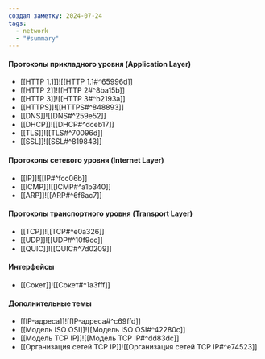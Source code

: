 ```yaml
---
создал заметку: 2024-07-24
tags:
  - network
  - "#summary"
---
```

#### Протоколы прикладного уровня (Application Layer)

- [[HTTP 1.1]]![[HTTP 1.1#^65996d]]
- [[HTTP 2]]![[HTTP 2#^8ba15b]]
- [[HTTP 3]]![[HTTP 3#^b2193a]]
- [[HTTPS]]![[HTTPS#^848893]]
- [[DNS]]![[DNS#^259e52]]
- [[DHCP]]![[DHCP#^dceb17]]
- [[TLS]]![[TLS#^70096d]]
- [[SSL]]![[SSL#^819843]]

#### Протоколы сетевого уровня (Internet Layer)

- [[IP]]![[IP#^fcc06b]]
- [[ICMP]]![[ICMP#^a1b340]]
- [[ARP]]![[ARP#^6f6ac7]]

#### Протоколы транспортного уровня (Transport Layer)

- [[TCP]]![[TCP#^e0a326]]
- [[UDP]]![[UDP#^10f9cc]]
- [[QUIC]]![[QUIC#^7d0209]]
#### Интерфейсы
- [[Сокет]]![[Сокет#^1a3fff]]

#### Дополнительные темы

- [[IP-адреса]]![[IP-адреса#^c69ffd]]
- [[Модель ISO OSI]]![[Модель ISO OSI#^42280c]]
- [[Модель TCP IP]]![[Модель TCP IP#^dd83dc]]
- [[Организация сетей TCP IP]]![[Организация сетей TCP IP#^e74523]]
